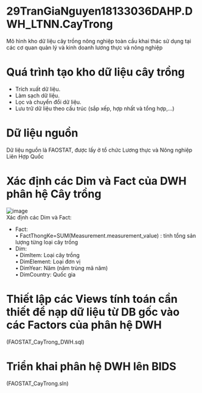 # 29TranGiaNguyen18133036DAHP.DWH_LTNN.CayTrong
Mô hình kho dữ liệu cây trồng nông nghiệp toàn cầu khai thác sử dụng tại các cơ quan quản lý và kinh doanh lương thực và nông nghiệp
# Quá trình tạo kho dữ liệu cây trồng
- Trích xuất dữ liệu.  
- Làm sạch dữ liệu.  
- Lọc và chuyển đổi dữ liệu.  
- Lưu trữ dữ liệu theo cấu trúc (sắp xếp, hợp nhất và tổng hợp,...)

# Dữ liệu nguồn
Dữ liệu nguồn là FAOSTAT, được lấy ở tổ chức Lương thực và Nông nghiệp Liên Hợp Quốc
# Xác định các Dim và Fact của DWH phân hệ Cây trồng
![image](https://user-images.githubusercontent.com/75612224/150454522-4d2d41c2-24b9-4473-a7ed-0270640bd2a0.png)  
Xác định các Dim và Fact:  
- Fact:  
•	FactThongKe=SUM(Measurement.measurement_value) : tính tổng sản lượng từng loại cây trồng  
- Dim:  
•	DimItem: Loại cây trồng  
•	DimElement: Loại đơn vị  
•	DimYear: Năm (năm trùng mã năm)  
•	DimCountry: Quốc gia  
# Thiết lập các Views tính toán cần thiết để nạp dữ liệu từ DB gốc vào các Factors của phân hệ DWH  
(FAOSTAT_CayTrong_DWH.sql)
# Triển khai phân hệ DWH lên BIDS  
(FAOSTAT_CayTrong.sln)
